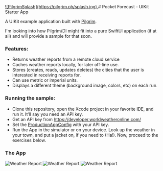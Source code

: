 <a href="https://pilgrim.ph">
![PilgrimSplash](https://pilgrim.ph/splash.jpg)
</a>
# Pocket Forecast - UIKit Starter App

A UIKit example application built with <a href ="https://pilgrim.ph">Pilgrim</a>. 

I'm looking into how Pilgrim/DI might fit into a pure SwiftUI application (if at all) and will provide a sample for that soon.  

### Features: 

* Returns weather reports from a remote cloud service
* Caches weather reports locally, for later off-line use. 
* Stores (creates, reads, updates deletes) the cities that the user is interested in receiving reports for. 
* Can use metric or imperial units. 
* Displays a different theme (background image, colors, etc) on each run. 

### Running the sample:

* Clone this repository, open the Xcode project in your favorite IDE, and run it. It'll say you need an API key.
* Get an API key from https://developer.worldweatheronline.com/ 
* Set the [ProductionAppConfig](https://fixme.com) with your API key.  
* Run the App in the simulator or on your device. Look up the weather in your town, and put a jacket on, if you need 
to (Ha!). Now, proceed to the exercises below. 
  
### The App 
![Weather Report](http://appsquickly.github.io/typhoon/images/portfolio/PocketForecast3.gif)
![Weather Report](http://appsquickly.github.io/typhoon/images/portfolio/pf-beach1.png)
![Weather Report](http://appsquickly.github.io/typhoon/images/portfolio/pf-lights1.png)


